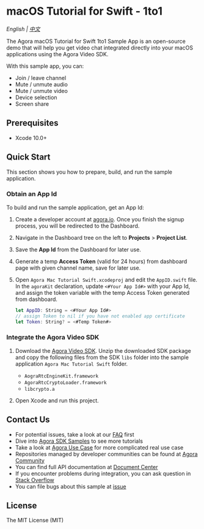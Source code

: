 # macOS Tutorial for Swift - 1to1

*English | [中文](README.zh.md)*

The Agora macOS Tutorial for Swift 1to1 Sample App is an open-source demo that will help you get video chat integrated directly into your macOS applications using the Agora Video SDK.

With this sample app, you can:

- Join / leave channel
- Mute / unmute audio
- Mute / unmute video
- Device selection
- Screen share

## Prerequisites

- Xcode 10.0+

## Quick Start

This section shows you how to prepare, build, and run the sample application.

### Obtain an App Id

To build and run the sample application, get an App Id:

1. Create a developer account at [agora.io](https://dashboard.agora.io/signin/). Once you finish the signup process, you will be redirected to the Dashboard.
2. Navigate in the Dashboard tree on the left to **Projects** > **Project List**.
3. Save the **App Id** from the Dashboard for later use.
4. Generate a temp **Access Token** (valid for 24 hours) from dashboard page with given channel name, save for later use.

5. Open `Agora Mac Tutorial Swift.xcodeproj` and edit the `AppID.swift` file. In the `agoraKit` declaration, update `<#Your App Id#>` with your App Id, and assign the token variable with the temp Access Token generated from dashboard.

    ``` Swift
    let AppID: String = <#Your App Id#>
    // assign Token to nil if you have not enabled app certificate
    let Token: String? = <#Temp Token#>
    ```

### Integrate the Agora Video SDK

1. Download the [Agora Video SDK](https://www.agora.io/en/download/). Unzip the downloaded SDK package and copy the following files from the SDK `libs` folder into the sample application `Agora Mac Tutorial Swift` folder.
    - `AograRtcEngineKit.framework`
    - `AgoraRtcCryptoLoader.framework`
    - `libcrypto.a`
  
2. Open Xcode and run this project.

## Contact Us

- For potential issues, take a look at our [FAQ](https://docs.agora.io/en/faq) first
- Dive into [Agora SDK Samples](https://github.com/AgoraIO) to see more tutorials
- Take a look at [Agora Use Case](https://github.com/AgoraIO-usecase) for more complicated real use case
- Repositories managed by developer communities can be found at [Agora Community](https://github.com/AgoraIO-Community)
- You can find full API documentation at [Document Center](https://docs.agora.io/en/)
- If you encounter problems during integration, you can ask question in [Stack Overflow](https://stackoverflow.com/questions/tagged/agora.io)
- You can file bugs about this sample at [issue](https://github.com/AgoraIO/Basic-Video-Call/issues)

## License

The MIT License (MIT)

